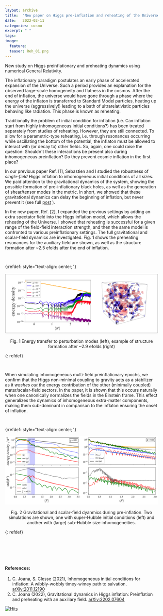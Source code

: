 ```yaml
---
layout: archive
title:  "New paper on Higgs pre-inflation and reheating of the Universe"
date:   2022-02-11
categories: cosmo
excerpt: " "
tags: 
image:
  feature: 
  teaser: Reh_01.png
---
```


New study on Higgs preinflationary and preheating dynamics using numerical General Relativity. 


The inflationary paradigm postulates an early phase  of accelerated expansion of the Universe. Such a period provides an explanation for the observed large-scale homogeneity and flatness in the cosmos. 
After the end of inflation, the universe would have gone through a phase where the energy of  the inflaton is transferred to Standard Model particles, heating up the universe (aggressively!)  leading to a bath of ultrarelativistic particles behaving like radiation.  This phase is known as reheating. 

Traditionally the problem of initial condition for inflation (i.e.  Can inflation start from highly inhomogeneous initial conditions?) has been treated separately from studies of reheating. However, they are still connected.   To allow for a  parametric-type reheating,  i.e.  through resonances occurring while oscillating the bottom of the potential,  the inflaton must be allowed to interact with (or decay to) other fields.  So, again, one could raise the question: Shouldn't  these interactions be present also during inhomogeneous preinflation? Do they prevent cosmic inflation in the first place?

In our previous paper Ref. \[1\], Sebastien and I studied the robustness of *single-field* Higgs inflation to inhomogeneous initial conditions of all sizes. We paid attention to the gravitational dynamics of the system, showing the possible formation of pre-inflationary black holes, as well as the generation of shear/tensor modes in the metric. In short, we showed that these gravitational dynamics can delay the beginning of inflation, but never prevent it  (see full [post](https://cjoana.github.io/cosmo/preinflation/) ). 

In the new paper, Ref. \[2\], I expanded the previous settings by adding an extra spectator field into the Higgs inflation model, which allows the reheating of the Universe. I showed that reheating is successful for a given range of the field-field interaction strength, and then the same model is confronted to various preinflationary settings. The full gravitational and scalar-field dynamics are investigated.  Fig. 1 shows the preheating resonances for the auxiliary field are shown, as well as the structure formation after ~2.5 efolds after the end of inflation. 

&nbsp;


{:refdef: style="text-align: center;"}
<p align = "center">
<img src="/images/Reh_01.png" alt="fig ecm" width="800"/>
</p>

<p align = "center">
Fig. 1 Energy transfer to perturbation modes (left),
example of structure formation after ~2.9 efolds (right)
</p>
{: refdef}

&nbsp;

When simulating inhomogeneous multi-field preinflationary epochs, we confirm that the Higgs non-minimal coupling to gravity acts as a stabilizer as it *washes out* the energy contribution of the other (minimally coupled) mater/scalar-field sectors. In the paper,  it is shown that this occurs naturally when one canonically normalizes the fields in the Einstein frame. This effect generalizes the dynamics of  inhomogeneous extra-matter components, making them sub-dominant in comparison to the inflaton ensuring the onset of inflation. 

&nbsp;

{:refdef: style="text-align: center;"}
<p align = "center">
<img src="/images/mf_preinf.png" alt="fig ecm" width="800"/>
</p>

<p align = "center">
Fig. 2 Gravitational and scalar-field dyanmics during pre-inflation. Two simulations are shown, one with super-Hubble initial conditions (left) and another with (large) sub-Hubble size inhomogeneities.
</p>
{: refdef}


&nbsp;
<br/><br/>
<br/><br/>

#### References:

1.  C. Joana, S. Clesse (2021), Inhomogeneous initial conditions for inflation: A wibbly-wobbly timey-wimey path to salvation. [arXiv:2011.12190](https://arxiv.org/abs/2011.12190) 
2.  C. Joana (2022), Gravitational dynamics in Higgs inflation: Preinflation and preheating with an auxiliary field.  [arXiv:2202.07604](https://arxiv.org/abs/2202.07604)


[![Hits](https://hits.seeyoufarm.com/api/count/incr/badge.svg?url=https%3A%2F%2Fcjoana.github.io%2Fcosmo%2Fpreheating&count_bg=%23FFFFFF&title_bg=%23555555&icon=&icon_color=%23E7E7E7&title=%23&edge_flat=false)](https://hits.seeyoufarm.com)

